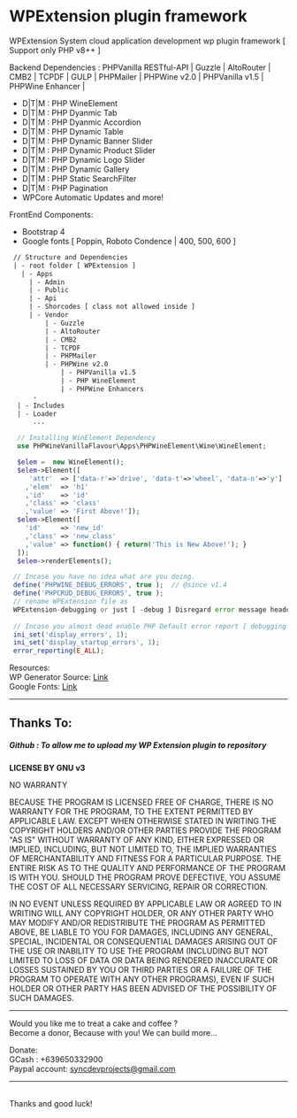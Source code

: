 # WPExtension plugin framework
WPExtension System cloud application development wp plugin framework [ Support only PHP v8++  ]

Backend Dependencies :  PHPVanilla RESTful-API | Guzzle  |  AltoRouter | CMB2 | TCPDF | GULP | PHPMailer | PHPWine v2.0 | PHPVanilla v1.5 | PHPWine Enhancer |
- D|T|M : PHP WineElement  
- D|T|M : PHP Dyanmic Tab 
- D|T|M : PHP Dyanmic Accordion  
- D|T|M : PHP Dynamic Table  
- D|T|M : PHP Dynamic Banner Slider 
- D|T|M : PHP Dynamic Product Slider 
- D|T|M : PHP Dynamic Logo Slider 
- D|T|M : PHP Dynamic Gallery 
- D|T|M : PHP Static SearchFilter 
- D|T|M : PHP Pagination 
- WPCore Automatic Updates and more!

FrontEnd Components: 
- Bootstrap 4
- Google fonts [ Poppin, Roboto Condence | 400, 500, 600 ]

```HTML
 // Structure and Dependencies 
 | - root folder [ WPExtension ]
   | - Apps
     | - Admin
     | - Public
     | - Api
     | - Shorcodes [ class not allowed inside ]
     | - Vendor
         | - Guzzle
         | - AltoRouter
         | - CMB2
         | - TCPDF
         | - PHPMailer
         | - PHPWine v2.0
             | - PHPVanilla v1.5
             | - PHP WineElement
             | - PHPWine Enhancers
      -
  | - Includes
  | - Loader
      ...
```

```PHP
  // Installing WinElement Dependency
  use PHPWineVanillaFlavour\Apps\PHPWineElement\Wine\WineElement;

  $elem =  new WineElement();
  $elem->Element([
     'attr'  => ['data-r'=>'drive', 'data-t'=>'wheel', 'data-n'=>'y']
    ,'elem'  => 'h1'
    ,'id'    => 'id' 
    ,'class' => 'class' 
    ,'value' => 'First Above!']);
  $elem->Element([
    'id'     => 'new_id' 
    ,'class' => 'new_class' 
    ,'value' => function() { return('This is New Above!'); }
  ]);
  $elem->renderElements();
```

```PHP
 // Incase you have no idea what are you doing.
 define('PHPWINE_DEBUG_ERRORS', true );  // @since v1.4
 define('PHPCRUD_DEBUG_ERRORS', true ); 
 // rename WPExtension file as 
 WPExtension-debugging or just [ -debug ] Disregard error message header_sent that happen when framework having content already.
 
 // Incase you almost dead enable PHP Default error report [ debugging! ]
 ini_set('display_errors', 1);
 ini_set('display_startup_errors', 1);
 error_reporting(E_ALL);
```
Resources: <br />
WP Generator Source: <a href="https://wppb.me/">Link</a><br />
Google Fonts: <a href="https://fonts.google.com/">Link</a>


<hr /> 

<h2>Thanks To:</h2>
<h5>
Github : To allow me to upload my WP Extension plugin to repository<br /> 
</h5>

__LICENSE BY GNU v3__

NO WARRANTY

BECAUSE THE PROGRAM IS LICENSED FREE OF CHARGE, THERE IS NO WARRANTY FOR THE PROGRAM, TO THE EXTENT PERMITTED BY APPLICABLE LAW.  EXCEPT WHEN OTHERWISE STATED IN WRITING THE COPYRIGHT HOLDERS AND/OR OTHER PARTIES PROVIDE THE PROGRAM "AS IS" WITHOUT WARRANTY OF ANY KIND, EITHER EXPRESSED OR IMPLIED, INCLUDING, BUT NOT LIMITED TO, THE IMPLIED WARRANTIES OF MERCHANTABILITY AND FITNESS FOR A PARTICULAR PURPOSE.  THE ENTIRE RISK AS TO THE QUALITY AND PERFORMANCE OF THE PROGRAM IS WITH YOU.  SHOULD THE PROGRAM PROVE DEFECTIVE, YOU ASSUME THE COST OF ALL NECESSARY SERVICING, REPAIR OR CORRECTION.

IN NO EVENT UNLESS REQUIRED BY APPLICABLE LAW OR AGREED TO IN WRITING WILL ANY COPYRIGHT HOLDER, OR ANY OTHER PARTY WHO MAY MODIFY AND/OR REDISTRIBUTE THE PROGRAM AS PERMITTED ABOVE, BE LIABLE TO YOU FOR DAMAGES, INCLUDING ANY GENERAL, SPECIAL, INCIDENTAL OR CONSEQUENTIAL DAMAGES ARISING OUT OF THE USE OR INABILITY TO USE THE PROGRAM (INCLUDING BUT NOT LIMITED TO LOSS OF DATA OR DATA BEING RENDERED INACCURATE OR LOSSES SUSTAINED BY YOU OR THIRD PARTIES OR A FAILURE OF THE PROGRAM TO OPERATE WITH ANY OTHER PROGRAMS), EVEN IF SUCH HOLDER OR OTHER PARTY HAS BEEN ADVISED OF THE POSSIBILITY OF SUCH DAMAGES.
<br />

<hr />
Would you like me to treat a cake and coffee ? <br />
Become a donor, Because with you! We can build more... 

Donate: <br />
GCash : +639650332900 <br /> 
Paypal account: syncdevprojects@gmail.com
<hr />
<br />
Thanks and good luck! 
